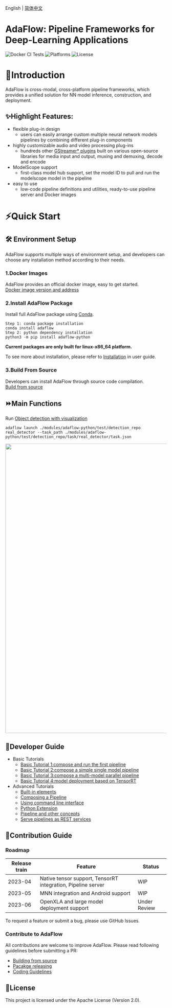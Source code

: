English | [简体中文](README.md)

# **AdaFlow: Pipeline Frameworks for Deep-Learning Applications**

![Docker CI Tests](https://github.com/modelscope/AdaFlow/actions/workflows/dev.yml/badge.svg) ![Platforms](https://anaconda.org/conda-forge/adaflow/badges/platforms.svg
) ![License](https://anaconda.org/conda-forge/adaflow/badges/license.svg)

# 📘Introduction
AdaFlow is cross-modal, cross-platform pipeline frameworks, which provides a unified solution for 
NN model inference, construction, and deployment.

## ✨Highlight Features:
- flexible plug-in design
  * users can easily arrange custom multiple neural network models pipelines by combining different plug-in components
- highly customizable audio and video processing plug-ins
  * hundreds other [GStreamer* plugins](https://gstreamer.freedesktop.org/documentation/plugins_doc.html) built on various open-source libraries for media input and output, muxing and demuxing, decode and encode
- ModelScope support
  * first-class model hub support, set the model ID to pull and run the modelscope model in the pipeline
- easy to use
  * low-code pipeline definitions and utilities, ready-to-use pipeline server and Docker images

# ⚡️Quick Start
## 🛠️ Environment Setup
AdaFlow supports multiple ways of environment setup, and developers can choose any installation method according to their needs.

### 1.Docker Images 
AdaFlow provides an official docker image, easy to get started.  
[Docker image version and address](./docs/user_guide/docker_images.md)

### 2.Install AdaFlow Package
Install full AdaFlow package using [Conda](https://conda.io/).
```
Step 1: conda package installation
conda install adaflow
Step 2: python dependency installation
python3 -m pip install adaflow-python
```
**Current packages are only built for linux-x86_64 platform.**

To see more about installation, please refer to [Installation](./docs/user_guide/installation.md) in user guide.

### 3.Build From Source
Developers can install AdaFlow through source code compilation.  
[Build from source](./docs/contribution_guide/build_from_source.md)

## ⏩Main Functions
Run [Object detection with visualization](./modules/adaflow-python/test/detection_repo/pipelines/real_detector/pipeline.json)

```shell
adaflow launch ./modules/adaflow-python/test/detection_repo real_detector --task_path ./modules/adaflow-python/test/detection_repo/task/real_detector/task.json 
```
<div align="center"><img src="./docs/user_guide/images/output.gif" width=900/></div>


## 📖Developer Guide

- Basic Tutorials
  * [Basic Tutorial 1:compose and run the first pipeline](docs/user_guide/tutorials/basic_tutorial_1_EN.md)
  * [Basic Tutorial 2:compose a simple single model pipeline](docs/user_guide/tutorials/basic_tutorial_2_EN.md)
  * [Basic Tutorial 3:compose a multi-model parallel pipeline](docs/user_guide/tutorials/basic_tutorial_3_EN.md)
  * [Basic Tutorial 4:model deployment based on TensorRT](docs/user_guide/tutorials/basic_tutorial_4_EN.md)
- Advanced Tutorials
  * [Built-in elements](./docs/user_guide/built_in_elements.md)
  * [Composing a Pipeline](./docs/user_guide/composing_a_pipeline.md)
  * [Using command line interface](./docs/user_guide/cli.md)
  * [Python Extension](./docs/user_guide/python_extension.md)
  * [Pipeline and other concepts](./docs/user_guide/concept.md)
  * [Serve pipelines as REST services](./docs/user_guide/pipeline_server.md)


## 🙌Contribution Guide

### Roadmap

| Release train | Feature                                                      | Status       |
|---------------|--------------------------------------------------------------|--------------|
| 2023-04       | Native tensor support, TensorRT integration, Pipeline server | WIP          |
| 2023-05       | MNN integration and Android support                          | WIP          |
| 2023-06       | OpenXLA and large model deployment support                   | Under Review |

To request a feature or submit a bug, please use GitHub Issues.

### Contribute to AdaFlow

All contributions are welcome to improve AdaFlow. Please read following guidelines before submitting a PR:

* [Building from source](docs/contribution_guide/build_from_source.md)
* [Pacakge releasing](./docs/contribution_guide/releasing.md)
* [Coding Guidelines](./docs/contribution_guide/coding_guidelines.md)

## 📄License
This project is licensed under the Apache License (Version 2.0).